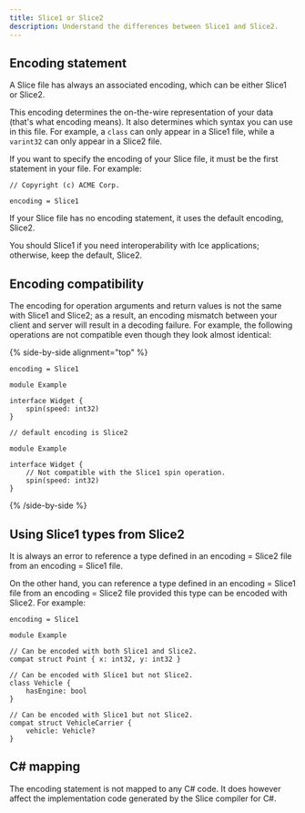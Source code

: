 ```yaml
---
title: Slice1 or Slice2
description: Understand the differences between Slice1 and Slice2.
---
```


## Encoding statement

A Slice file has always an associated encoding, which can be either Slice1 or Slice2.

This encoding determines the on-the-wire representation of your data (that's what encoding means). It also determines
which syntax you can use in this file. For example, a `class` can only appear in a Slice1 file, while a `varint32` can
only appear in a Slice2 file.

If you want to specify the encoding of your Slice file, it must be the first statement in your file. For example:

```slice
// Copyright (c) ACME Corp.

encoding = Slice1
```

If your Slice file has no encoding statement, it uses the default encoding, Slice2.

You should Slice1 if you need interoperability with Ice applications; otherwise, keep the default, Slice2.

## Encoding compatibility

The encoding for operation arguments and return values is not the same with Slice1 and Slice2; as a result, an encoding
mismatch between your client and server will result in a decoding failure. For example, the following operations are not
compatible even though they look almost identical:

{% side-by-side alignment="top" %}
```slice
encoding = Slice1

module Example

interface Widget {
    spin(speed: int32)
}
```

```slice
// default encoding is Slice2

module Example

interface Widget {
    // Not compatible with the Slice1 spin operation.
    spin(speed: int32)
}
```
{% /side-by-side %}

## Using Slice1 types from Slice2

It is always an error to reference a type defined in an encoding = Slice2 file from an encoding = Slice1 file.

On the other hand, you can reference a type defined in an encoding = Slice1 file from an encoding = Slice2 file provided
this type can be encoded with Slice2. For example:

```slice
encoding = Slice1

module Example

// Can be encoded with both Slice1 and Slice2.
compat struct Point { x: int32, y: int32 }

// Can be encoded with Slice1 but not Slice2.
class Vehicle {
    hasEngine: bool
}

// Can be encoded with Slice1 but not Slice2.
compat struct VehicleCarrier {
    vehicle: Vehicle?
}
```

## C# mapping

The encoding statement is not mapped to any C# code. It does however affect the implementation code generated by the
Slice compiler for C#.
